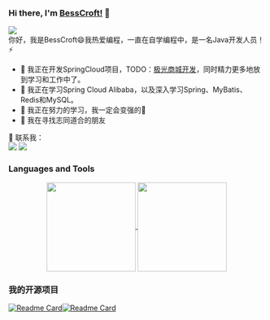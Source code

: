 ### Hi there, I'm [BessCroft!](https://52bess.com) 👋

![](https://komarev.com/ghpvc/?username=besscroft&style=flat-square&color=ff69b4)
<br />
你好，我是BessCroft😄我热爱编程，一直在自学编程中，是一名Java开发人员！⚡
<br />

- 🔭 我正在开发SpringCloud项目，TODO：[极光商城开发](https://github.com/besscroft/aurora-mall)，同时精力更多地放到学习和工作中了。
- 🤔 我正在学习Spring Cloud Alibaba，以及深入学习Spring、MyBatis、Redis和MySQL。
- 🌱 我正在努力的学习，我一定会变强的💪
- 👯 我在寻找志同道合的朋友

<p>
  💬 联系我：<br/>
  <a href="mailto:besscroft@foxmail.com?subject=[GitHub]%20🔥%20通过GitHub联系&body=亲爱的BessCroft%2C%0A%0A"><img src="https://img.shields.io/badge/e‑mail-D14836.svg?style=for-the-badge&logo=GMail&logoColor=white"/></a>
  <a href="https://linkedin.com/in/bess-croft-ba94bb145/"><img src="https://img.shields.io/badge/linkedin-0077B5.svg?style=for-the-badge&logo=linkedin&logoColor=white"/></a>
</p>

### Languages and Tools
<p align=center>
  <a href="https://github.com/anuraghazra/github-readme-stats" title="Go to Source">
    <img height=175 align="center" src="https://github-readme-stats.vercel.app/api?username=besscroft&show_icons=true&theme=radical">
  </a>
  <a href="https://github.com/anuraghazra/github-readme-stats">
  <img height=175 align="center" src="https://github-readme-stats.vercel.app/api/top-langs/?username=besscroft&hide=c%23,powershell,java&title_color=2aa889&text_color=99d1ce&icon_color=2bbc8a&bg_color=0c1014&langs_count=8&layout=compact" />
  </a>
</p>

### 我的开源项目

[![Readme Card](https://github-readme-stats.vercel.app/api/pin/?username=besscroft&repo=aurora-mall)](https://github.com/besscroft/aurora-mall)[![Readme Card](https://github-readme-stats.vercel.app/api/pin/?username=besscroft&repo=HP-OMEN-3-Hackintosh)](https://github.com/besscroft/HP-OMEN-3-Hackintosh)

